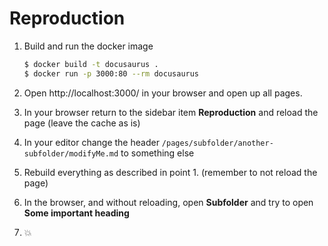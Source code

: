 # Reproduction

1. Build and run the docker image

    ```sh
    $ docker build -t docusaurus .
    $ docker run -p 3000:80 --rm docusaurus
    ```

1. Open http://localhost:3000/ in your browser and open up all pages.

1. In your browser return to the sidebar item **Reproduction** and reload the page (leave the cache as is)

1. In your editor change the header `/pages/subfolder/another-subfolder/modifyMe.md` to something else

1. Rebuild everything as described in point 1. (remember to not reload the page)

1. In the browser, and without reloading, open **Subfolder** and try to open **Some important heading**

1. 💥
